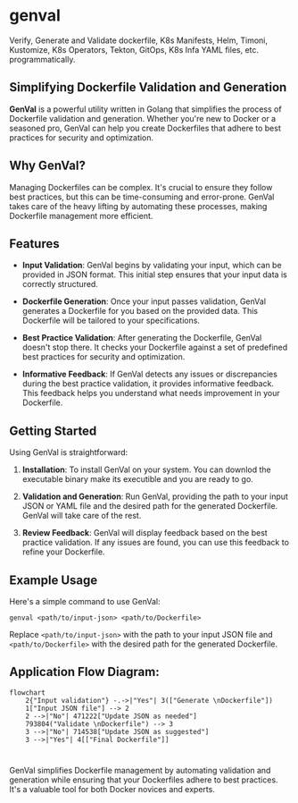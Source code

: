 # genval
Verify, Generate and Validate dockerfile, K8s Manifests, Helm, Timoni, Kustomize, K8s Operators, Tekton, GitOps, K8s Infa YAML files, etc. programmatically.


## Simplifying Dockerfile Validation and Generation

**GenVal** is a powerful utility written in Golang that simplifies the process of Dockerfile validation and generation. Whether you're new to Docker or a seasoned pro, GenVal can help you create Dockerfiles that adhere to best practices for security and optimization.

## Why GenVal?

Managing Dockerfiles can be complex. It's crucial to ensure they follow best practices, but this can be time-consuming and error-prone. GenVal takes care of the heavy lifting by automating these processes, making Dockerfile management more efficient.

## Features

- **Input Validation**: GenVal begins by validating your input, which can be provided in JSON format. This initial step ensures that your input data is correctly structured.

- **Dockerfile Generation**: Once your input passes validation, GenVal generates a Dockerfile for you based on the provided data. This Dockerfile will be tailored to your specifications.

- **Best Practice Validation**: After generating the Dockerfile, GenVal doesn't stop there. It checks your Dockerfile against a set of predefined best practices for security and optimization. 

- **Informative Feedback**: If GenVal detects any issues or discrepancies during the best practice validation, it provides informative feedback. This feedback helps you understand what needs improvement in your Dockerfile.

## Getting Started

Using GenVal is straightforward:

1. **Installation**: To install GenVal on your system. You can downlod the executable binary make its executible and you are ready to go.

2. **Validation and Generation**: Run GenVal, providing the path to your input JSON or YAML file and the desired path for the generated Dockerfile. GenVal will take care of the rest.

3. **Review Feedback**: GenVal will display feedback based on the best practice validation. If any issues are found, you can use this feedback to refine your Dockerfile.

## Example Usage

Here's a simple command to use GenVal:

```shell
genval <path/to/input-json> <path/to/Dockerfile>
```

Replace `<path/to/input-json>` with the path to your input JSON file and `<path/to/Dockerfile>` with the desired path for the generated Dockerfile.

## Application Flow Diagram: 
```mermaid
flowchart
	2{"Input validation"} -.->|"Yes"| 3(["Generate \nDockerfile"])
	1["Input JSON file"] --> 2
	2 -->|"No"| 471222["Update JSON as needed"]
	793804("Validate \nDockerfile") --> 3
	3 -->|"No"| 714538["Update JSON as suggested"]
	3 -->|"Yes"| 4[["Final Dockerfile"]]
```

#

GenVal simplifies Dockerfile management by automating validation and generation while ensuring that your Dockerfiles adhere to best practices. It's a valuable tool for both Docker novices and experts.

